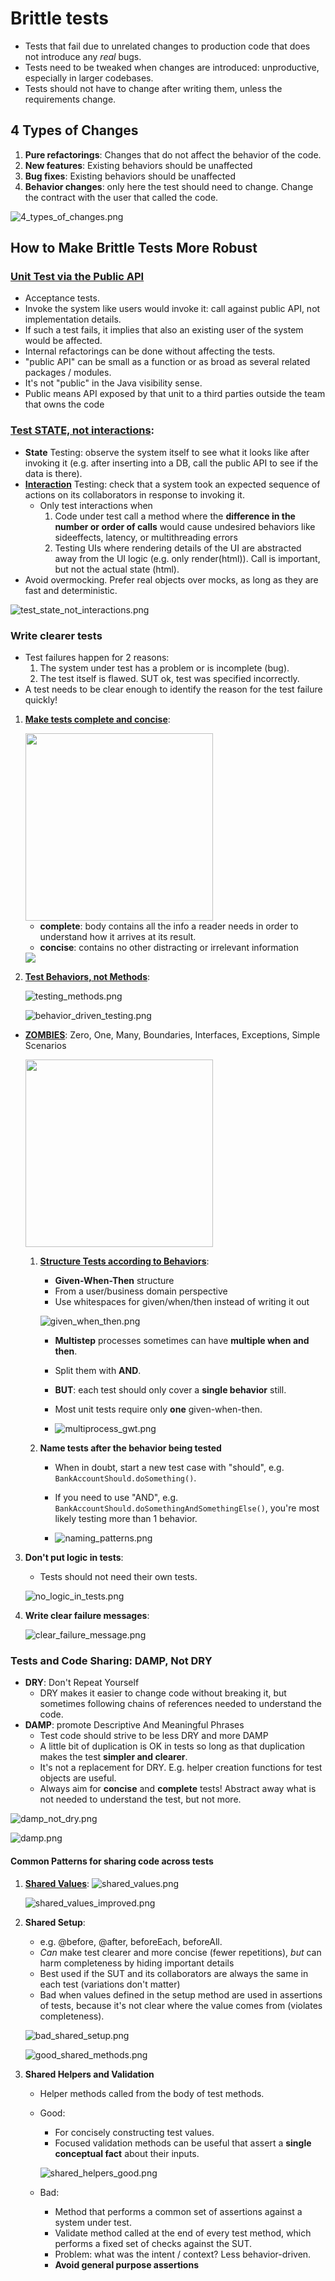 # Brittle tests
* Tests that fail due to unrelated changes to production code that does not introduce any _real_ bugs.
* Tests need to be tweaked when changes are introduced: unproductive, especially in larger codebases.
* Tests should not have to change after writing them, unless the requirements change.

## 4 Types of Changes
1. **Pure refactorings**: Changes that do not affect the behavior of the code.
2. **New features**: Existing behaviors should be unaffected
3. **Bug fixes**: Existing behaviors should be unaffected
4. **Behavior changes**: only here the test should need to change. Change the contract with the user that called the code.

![4_types_of_changes.png](images/4_types_of_changes.png)

## How to Make Brittle Tests More Robust

### [Unit Test via the Public API](https://testing.googleblog.com/2015/01/testing-on-toilet-prefer-testing-public.html)
* Acceptance tests. 
* Invoke the system like users would invoke it: call against public API, not implementation details.
* If such a test fails, it implies that also an existing user of the system would be affected.
* Internal refactorings can be done without affecting the tests.
* "public API" can be small as a function or as broad as several related packages / modules. 
* It's not "public" in the Java visibility sense. 
* Public means API exposed by that unit to a third parties outside the team that owns the code


###  [Test STATE, not interactions](https://testing.googleblog.com/2013/03/testing-on-toilet-testing-state-vs.html):
* **State** Testing: observe the system itself to see what it looks like after invoking it (e.g. after inserting into a DB, call the public API to see if the data is there).
* [**Interaction**](https://martinfowler.com/articles/mocksArentStubs.html#ClassicalAndMockistTesting) Testing: check that a system took an expected sequence of actions on its collaborators in response to invoking it.
    * Only test interactions when
      1. Code under test call a method where the **difference in the number or order of calls** would cause undesired behaviors like sideeffects, latency, or multithreading errors
      2. Testing UIs where rendering details of the UI are abstracted away from the UI logic (e.g. only render(html)). Call is important, but not the actual state (html).
* Avoid overmocking. Prefer real objects over mocks, as long as they are fast and deterministic.

![test_state_not_interactions.png](images/test_state_not_interactions.png)
### Write clearer tests
* Test failures happen for 2 reasons: 
    1. The system under test has a problem or is incomplete (bug).
    2. The test itself is flawed. SUT ok, test was specified incorrectly.
* A test needs to be clear enough to identify the reason for the test failure quickly!
1. [**Make tests complete and concise**](https://testing.googleblog.com/2014/03/testing-on-toilet-what-makes-good-test.html):

   <img src="images/concise_complete.png" width="300" />

   * **complete**: body contains all the info a reader needs in order to understand how it arrives at its result.
   * **concise**: contains no other distracting or irrelevant information
   
   <img src="images/complete_concise_ex.png">
2. [**Test Behaviors, not Methods**](https://testing.googleblog.com/2014/04/testing-on-toilet-test-behaviors-not.html):

   ![testing_methods.png](images/testing_methods.png) 
   
   ![behavior_driven_testing.png](images/behavior_driven_testing.png)
  * [**ZOMBIES**](https://blog.wingman-sw.com/tdd-guided-by-zombies): Zero, One, Many, Boundaries, Interfaces, Exceptions, Simple Scenarios
    
    <img src="images/zombies.png" width="300">
    
    1. [**Structure Tests according to Behaviors**](https://dannorth.net/introducing-bdd/):
        * **Given-When-Then** structure
        * From a user/business domain perspective 
        * Use whitespaces for given/when/then instead of writing it out
        
       ![given_when_then.png](images/given_when_then.png)
    
        * **Multistep** processes sometimes can have **multiple when and then**. 
        * Split them with **AND**. 
        * **BUT**: each test should only cover a **single behavior** still.
        * Most unit tests require only **one** given-when-then.
       
        * ![multiprocess_gwt.png](images/multiprocess_gwt.png)
    2. **Name tests after the behavior being tested**
        * When in doubt, start a new test case with "should", e.g. ```BankAccountShould.doSomething()```.
        * If you need to use "AND", e.g. ```BankAccountShould.doSomethingAndSomethingElse()```, you're most likely testing more than 1 behavior.
        
        * ![naming_patterns.png](images/naming_patterns.png)

3. **Don't put logic in tests**:
     * Tests should not need their own tests.
      
     ![no_logic_in_tests.png](images/no_logic_in_tests.png)
4. **Write clear failure messages**:
   
    ![clear_failure_message.png](images/clear_failure_message.png)

### Tests and Code Sharing: DAMP, Not DRY
* **DRY**: Don't Repeat Yourself
  * DRY makes it easier to change code without breaking it, but sometimes following chains of references needed to understand the code.
* **DAMP**: promote Descriptive And Meaningful Phrases 
  * Test code should strive to be less DRY and more DAMP 
  * A little bit of duplication is OK in tests so long as that duplication makes the test **simpler and clearer**.
  * It's not a replacement for DRY. E.g. helper creation functions for test objects are useful. 
  * Always aim for **concise** and **complete** tests! Abstract away what is not needed to understand the test, but not more.

![damp_not_dry.png](images/damp_not_dry.png)

![damp.png](images/damp.png)

#### Common Patterns for sharing code across tests
1. [**Shared Values**](https://testing.googleblog.com/2018/02/testing-on-toilet-cleanly-create-test.html):
    ![shared_values.png](images/shared_values.png)

    ![shared_values_improved.png](images/shared_values_improved.png)

2. **Shared Setup**:
    * e.g. @before, @after, beforeEach, beforeAll.
    * _Can_ make test clearer and more concise (fewer repetitions), _but_ can harm completeness by hiding important details
    * Best used if the SUT and its collaborators are always the same in each test (variations don't matter)
    * Bad when values defined in the setup method are used in assertions of tests, because it's not clear where the value comes from (violates completeness).
   
    ![bad_shared_setup.png](images/bad_shared_setup.png)
   
    ![good_shared_methods.png](images/good_shared_methods.png)

3. **Shared Helpers and Validation**
    * Helper methods called from the body of test methods.
    * Good: 
      * For concisely constructing test values.
      * Focused validation methods can be useful that assert a **single conceptual fact** about their inputs.
   
      ![shared_helpers_good.png](images/shared_helpers_good.png)
      
    * Bad: 
      * Method that performs a common set of assertions against a system under test.
      * Validate method called at the end of every test method, which performs a fixed set of checks against the SUT.
      * Problem: what was the intent / context? Less behavior-driven.
      * **Avoid general purpose assertions**
